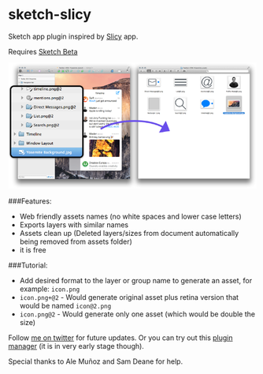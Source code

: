 sketch-slicy
============

Sketch app plugin inspired by [Slicy](http://macrabbit.com/slicy/) app.

Requires [Sketch Beta](http://bohemiancoding.com/sketch/beta/)

![screenshot](https://raw.githubusercontent.com/timuric/sketch-slicy/master/README/screenshot.png)

###Features:
* Web friendly assets names (no white spaces and lower case letters)
* Exports layers with similar names
* Assets clean up (Deleted layers/sizes from document automatically being removed from assets folder)
* it is free

###Tutorial:
* Add desired format to the layer or group name to generate an asset, for example: `icon.png`
* `icon.png+@2` - Would generate original asset plus retina version that would be named `icon@2.png`
* `icon.png@2` - Would generate only one asset (which would be double the size)

Follow [me on twitter](https://twitter.com/timur_carpeev) for future updates. Or you can try out this [plugin manager](https://github.com/shahruz/Sketch-Toolbox) (it is in very early stage though).

Special thanks to Ale Muñoz and Sam Deane for help.